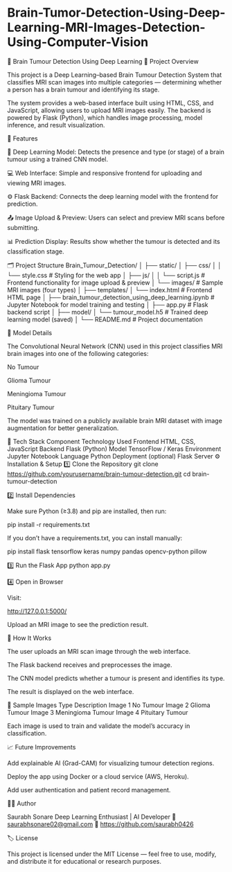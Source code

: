# Brain-Tumor-Detection-Using-Deep-Learning-MRI-Images-Detection-Using-Computer-Vision
🧠 Brain Tumour Detection Using Deep Learning
📘 Project Overview

This project is a Deep Learning–based Brain Tumour Detection System that classifies MRI scan images into multiple categories — determining whether a person has a brain tumour and identifying its stage.

The system provides a web-based interface built using HTML, CSS, and JavaScript, allowing users to upload MRI images easily. The backend is powered by Flask (Python), which handles image processing, model inference, and result visualization.

🚀 Features

🧩 Deep Learning Model: Detects the presence and type (or stage) of a brain tumour using a trained CNN model.

💻 Web Interface: Simple and responsive frontend for uploading and viewing MRI images.

⚙️ Flask Backend: Connects the deep learning model with the frontend for prediction.

📤 Image Upload & Preview: Users can select and preview MRI scans before submitting.

📊 Prediction Display: Results show whether the tumour is detected and its classification stage.

🗂️ Project Structure
Brain_Tumour_Detection/
│
├── static/
│   ├── css/
│   │   └── style.css           # Styling for the web app
│   ├── js/
│   │   └── script.js           # Frontend functionality for image upload & preview
│   └── images/                 # Sample MRI images (four types)
│
├── templates/
│   └── index.html              # Frontend HTML page
│
├── brain_tumour_detection_using_deep_learning.ipynb   # Jupyter Notebook for model training and testing
│
├── app.py                      # Flask backend script
│
├── model/
│   └── tumour_model.h5         # Trained deep learning model (saved)
│
└── README.md                   # Project documentation

🧠 Model Details

The Convolutional Neural Network (CNN) used in this project classifies MRI brain images into one of the following categories:

No Tumour

Glioma Tumour

Meningioma Tumour

Pituitary Tumour

The model was trained on a publicly available brain MRI dataset with image augmentation for better generalization.

🧩 Tech Stack
Component	Technology Used
Frontend	HTML, CSS, JavaScript
Backend	Flask (Python)
Model	TensorFlow / Keras
Environment	Jupyter Notebook
Language	Python
Deployment (optional)	Flask Server
⚙️ Installation & Setup
1️⃣ Clone the Repository
git clone https://github.com/yourusername/brain-tumour-detection.git
cd brain-tumour-detection

2️⃣ Install Dependencies

Make sure Python (≥3.8) and pip are installed, then run:

pip install -r requirements.txt


If you don’t have a requirements.txt, you can install manually:

pip install flask tensorflow keras numpy pandas opencv-python pillow

3️⃣ Run the Flask App
python app.py

4️⃣ Open in Browser

Visit:

http://127.0.0.1:5000/


Upload an MRI image to see the prediction result.

🧾 How It Works

The user uploads an MRI scan image through the web interface.

The Flask backend receives and preprocesses the image.

The CNN model predicts whether a tumour is present and identifies its type.

The result is displayed on the web interface.

🧪 Sample Images
Type	Description
Image 1	No Tumour
Image 2	Glioma Tumour
Image 3	Meningioma Tumour
Image 4	Pituitary Tumour

Each image is used to train and validate the model’s accuracy in classification.

📈 Future Improvements

Add explainable AI (Grad-CAM) for visualizing tumour detection regions.

Deploy the app using Docker or a cloud service (AWS, Heroku).

Add user authentication and patient record management.

👨‍💻 Author

Saurabh Sonare
Deep Learning Enthusiast | AI Developer
📧 saurabhsonare02@gmail.com
🔗 https://github.com/saurabh0426

🏷️ License

This project is licensed under the MIT License — feel free to use, modify, and distribute it for educational or research purposes.
